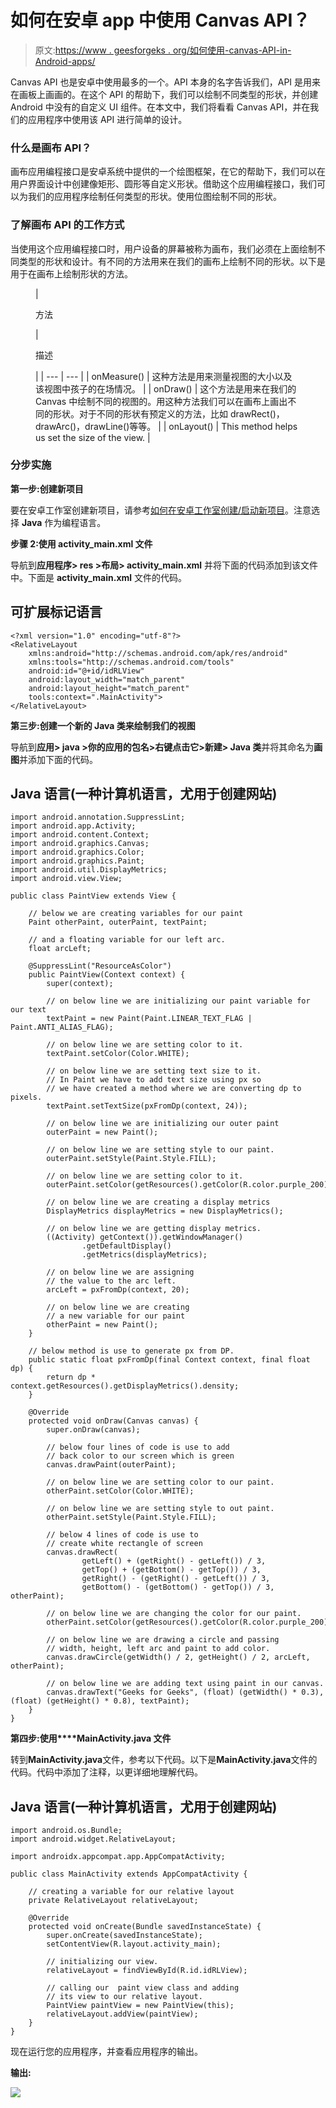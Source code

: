 # 如何在安卓 app 中使用 Canvas API？

> 原文:[https://www . geesforgeks . org/如何使用-canvas-API-in-Android-apps/](https://www.geeksforgeeks.org/how-to-use-canvas-api-in-android-apps/)

Canvas API 也是安卓中使用最多的一个。API 本身的名字告诉我们，API 是用来在画板上画画的。在这个 API 的帮助下，我们可以绘制不同类型的形状，并创建 Android 中没有的自定义 UI 组件。在本文中，我们将看看 Canvas API，并在我们的应用程序中使用该 API 进行简单的设计。

### **什么是画布 API？**

画布应用编程接口是安卓系统中提供的一个绘图框架，在它的帮助下，我们可以在用户界面设计中创建像矩形、圆形等自定义形状。借助这个应用编程接口，我们可以为我们的应用程序绘制任何类型的形状。使用位图绘制不同的形状。

### **了解画布 API 的工作方式**

当使用这个应用编程接口时，用户设备的屏幕被称为画布，我们必须在上面绘制不同类型的形状和设计。有不同的方法用来在我们的画布上绘制不同的形状。以下是用于在画布上绘制形状的方法。

<figure class="table">

| 

方法

 | 

描述

 |
| --- | --- |
| onMeasure() | 这种方法是用来测量视图的大小以及该视图中孩子的在场情况。 |
| onDraw() | 这个方法是用来在我们的 Canvas 中绘制不同的视图的。用这种方法我们可以在画布上画出不同的形状。对于不同的形状有预定义的方法，比如 drawRect()，drawArc()，drawLine()等等。 |
| onLayout() | This method helps us set the size of the view. |

</figure>

### **分步实施**

**第一步:创建新项目**

要在安卓工作室创建新项目，请参考[如何在安卓工作室创建/启动新项目](https://www.geeksforgeeks.org/android-how-to-create-start-a-new-project-in-android-studio/)。注意选择 **Java** 作为编程语言。

**步骤 2:使用 activity_main.xml 文件**

导航到**应用程序> res >布局> activity_main.xml** 并将下面的代码添加到该文件中。下面是 **activity_main.xml** 文件的代码。

## 可扩展标记语言

```
<?xml version="1.0" encoding="utf-8"?>
<RelativeLayout 
    xmlns:android="http://schemas.android.com/apk/res/android"
    xmlns:tools="http://schemas.android.com/tools"
    android:id="@+id/idRLView"
    android:layout_width="match_parent"
    android:layout_height="match_parent"
    tools:context=".MainActivity">
</RelativeLayout>
```

**第三步:创建一个新的 Java 类来绘制我们的视图**

导航到**应用> java >你的应用的包名>右键点击它>新建> Java 类**并将其命名为**画图**并添加下面的代码。

## Java 语言(一种计算机语言，尤用于创建网站)

```
import android.annotation.SuppressLint;
import android.app.Activity;
import android.content.Context;
import android.graphics.Canvas;
import android.graphics.Color;
import android.graphics.Paint;
import android.util.DisplayMetrics;
import android.view.View;

public class PaintView extends View {

    // below we are creating variables for our paint
    Paint otherPaint, outerPaint, textPaint;

    // and a floating variable for our left arc.
    float arcLeft;

    @SuppressLint("ResourceAsColor")
    public PaintView(Context context) {
        super(context);

        // on below line we are initializing our paint variable for our text
        textPaint = new Paint(Paint.LINEAR_TEXT_FLAG | Paint.ANTI_ALIAS_FLAG);

        // on below line we are setting color to it.
        textPaint.setColor(Color.WHITE);

        // on below line we are setting text size to it.
        // In Paint we have to add text size using px so
        // we have created a method where we are converting dp to pixels.
        textPaint.setTextSize(pxFromDp(context, 24));

        // on below line we are initializing our outer paint
        outerPaint = new Paint();

        // on below line we are setting style to our paint.
        outerPaint.setStyle(Paint.Style.FILL);

        // on below line we are setting color to it.
        outerPaint.setColor(getResources().getColor(R.color.purple_200));

        // on below line we are creating a display metrics
        DisplayMetrics displayMetrics = new DisplayMetrics();

        // on below line we are getting display metrics.
        ((Activity) getContext()).getWindowManager()
                .getDefaultDisplay()
                .getMetrics(displayMetrics);

        // on below line we are assigning
        // the value to the arc left.
        arcLeft = pxFromDp(context, 20);

        // on below line we are creating 
        // a new variable for our paint
        otherPaint = new Paint();
    }

    // below method is use to generate px from DP.
    public static float pxFromDp(final Context context, final float dp) {
        return dp * context.getResources().getDisplayMetrics().density;
    }

    @Override
    protected void onDraw(Canvas canvas) {
        super.onDraw(canvas);

        // below four lines of code is use to add
        // back color to our screen which is green
        canvas.drawPaint(outerPaint);

        // on below line we are setting color to our paint.
        otherPaint.setColor(Color.WHITE);

        // on below line we are setting style to out paint.
        otherPaint.setStyle(Paint.Style.FILL);

        // below 4 lines of code is use to
        // create white rectangle of screen
        canvas.drawRect(
                getLeft() + (getRight() - getLeft()) / 3,
                getTop() + (getBottom() - getTop()) / 3,
                getRight() - (getRight() - getLeft()) / 3,
                getBottom() - (getBottom() - getTop()) / 3, otherPaint);

        // on below line we are changing the color for our paint.
        otherPaint.setColor(getResources().getColor(R.color.purple_200));

        // on below line we are drawing a circle and passing 
        // width, height, left arc and paint to add color.
        canvas.drawCircle(getWidth() / 2, getHeight() / 2, arcLeft, otherPaint);

        // on below line we are adding text using paint in our canvas.
        canvas.drawText("Geeks for Geeks", (float) (getWidth() * 0.3), (float) (getHeight() * 0.8), textPaint);
    }
}
```

**第四步:使用****MainActivity.java 文件**

转到**MainActivity.java**文件，参考以下代码。以下是**MainActivity.java**文件的代码。代码中添加了注释，以更详细地理解代码。

## Java 语言(一种计算机语言，尤用于创建网站)

```
import android.os.Bundle;
import android.widget.RelativeLayout;

import androidx.appcompat.app.AppCompatActivity;

public class MainActivity extends AppCompatActivity {

    // creating a variable for our relative layout
    private RelativeLayout relativeLayout;

    @Override
    protected void onCreate(Bundle savedInstanceState) {
        super.onCreate(savedInstanceState);
        setContentView(R.layout.activity_main);

        // initializing our view.
        relativeLayout = findViewById(R.id.idRLView);

        // calling our  paint view class and adding 
        // its view to our relative layout.
        PaintView paintView = new PaintView(this);
        relativeLayout.addView(paintView);
    }
}
```

现在运行您的应用程序，并查看应用程序的输出。

**输出:**

![](img/543ec86aa378bd87bc07eff3d861351f.png)